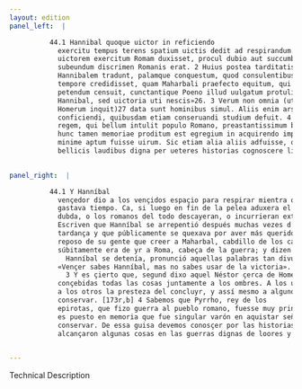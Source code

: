 ```yaml
---
layout: edition
panel_left:  |

          44.1 Hannibal quoque uictor in reficiendo
            exercitu tempus terens spatium uictis dedit ad respirandum. Nam si extemplo finita pugna
            uictorem exercitum Romam duxisset, procul dubio aut succumbendum omnino aut extremum
            subeundum discrimen Romanis erat. 2 Huius postea tarditatis saepe pertesum
            Hannibalem tradunt, palamque conquestum, quod consulentibus quieti militum magis eo
            tempore credidisset, quam Maharbali praefecto equitum, qui subito Romam caput belli
            petendum censuit, cunctantique Poeno illud uulgatum protulisse dicitur: «Vincere scis
            Hannibal, sed uictoria uti nescis»26. 3 Verum non omnia (ut Nestor ille apud
            Homerum inquit)27 data sunt hominibus simul. Aliis enim ars uincendi, aliis celeritas
            conficiendi, quibusdam etiam conseruandi studium defuit. 4 Pyrrhum Epirotarum
            regem, qui bellum intulit populo Romano, preastantissimum belli ducem fuisse accepimus,
            hunc tamen memoriae proditum est egregium in acquirendo imperio, in conseruando uero
            minime aptum fuisse uirum. Sic etiam alia aliis adfuisse, quaedam etiam defuisse
            bellicis laudibus digna per ueteres historias cognoscere licet. 
        

panel_right:  |

          44.1 Y Hanníbal
            vençedor dio a los vençidos espaçio para respirar mientra que rehazía el exército y
            gastava tiempo. Ca, si luego en fin de la pelea aduxera el exército vençedor a Roma, sin
            dubda, o los romanos del todo descayeran, o incurrieran extremo peligro. 2
            Escriven que Hanníbal se arrepentió después muchas vezes d’esta
            tardança y que públicamente se quexava por aver más querido en aquel tiempo consejar al
            reposo de su gente que creer a Maharbal, cabdillo de los cavalleros, el qual judgava que
            súbitamente era de yr a Roma, cabeça de la guerra; y dizen que, viendo cómo
              Hanníbal se detenía, pronunció aquellas palabras tan divulgadas:
            «Vençer sabes Hanníbal, mas no sabes usar de la victoria».
              3 Y es çierto que, segund dixo aquel Néstor çerca de Homero, no son
            conçebidas todas las cosas juntamente a los ombres. A los unos falta la arte del vençer,
            a los otros la presteza del concluyr, y assí mesmo a algunos falleçió el estudio del
            conservar. [173r,b] 4 Sabemos que Pyrrho, rey de los
            epirotas, que fizo guerra al pueblo romano, fuesse muy principal capitán de guerra. Pero
            es puesto en memoria que fue singular varón en aquistar señorío y poco apto en lo
            conservar. De essa guisa devemos conosçer por las historias antiguas que algunos
            alcançaron algunas cosas en las guerras dignas de loores y otras les fallecieron. 
        

---
```


 Technical Description 

        
